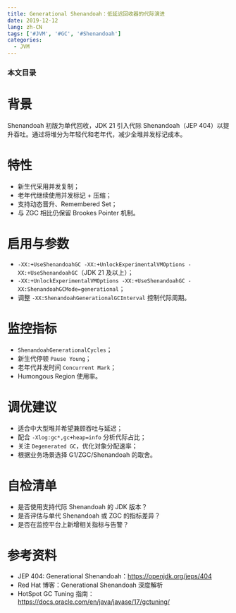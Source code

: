 ```yaml
---
title: Generational Shenandoah：低延迟回收器的代际演进
date: 2019-12-12
lang: zh-CN
tags: ['#JVM', '#GC', '#Shenandoah']
categories:
  - JVM
---
```


### 本文目录
<!-- toc -->

# 背景
Shenandoah 初版为单代回收，JDK 21 引入代际 Shenandoah（JEP 404）以提升吞吐。通过将堆分为年轻代和老年代，减少全堆并发标记成本。

# 特性
- 新生代采用并发复制；
- 老年代继续使用并发标记 + 压缩；
- 支持动态晋升、Remembered Set；
- 与 ZGC 相比仍保留 Brookes Pointer 机制。

# 启用与参数
- `-XX:+UseShenandoahGC -XX:+UnlockExperimentalVMOptions -XX:+UseShenandoahGC`（JDK 21 及以上）；
- `-XX:+UnlockExperimentalVMOptions -XX:+UseShenandoahGC -XX:ShenandoahGCMode=generational`；
- 调整 `-XX:ShenandoahGenerationalGCInterval` 控制代际周期。

# 监控指标
- `ShenandoahGenerationalCycles`；
- 新生代停顿 `Pause Young`；
- 老年代并发时间 `Concurrent Mark`；
- Humongous Region 使用率。

# 调优建议
- 适合中大型堆并希望兼顾吞吐与延迟；
- 配合 `-Xlog:gc*,gc+heap=info` 分析代际占比；
- 关注 `Degenerated GC`，优化对象分配速率；
- 根据业务场景选择 G1/ZGC/Shenandoah 的取舍。

# 自检清单
- 是否使用支持代际 Shenandoah 的 JDK 版本？
- 是否评估与单代 Shenandoah 或 ZGC 的指标差异？
- 是否在监控平台上新增相关指标与告警？

# 参考资料
- JEP 404: Generational Shenandoah：https://openjdk.org/jeps/404
- Red Hat 博客：Generational Shenandoah 深度解析
- HotSpot GC Tuning 指南：https://docs.oracle.com/en/java/javase/17/gctuning/
